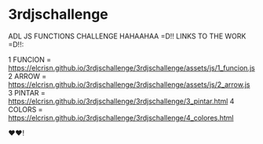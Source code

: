 # 3rdjschallenge
ADL JS FUNCTIONS CHALLENGE HAHAAHAA =D!!
LINKS TO THE WORK =D!!:

1 FUNCION = https://elcrisn.github.io/3rdjschallenge/3rdjschallenge/assets/js/1_funcion.js
2 ARROW = https://elcrisn.github.io/3rdjschallenge/3rdjschallenge/assets/js/2_arrow.js
3 PINTAR = https://elcrisn.github.io/3rdjschallenge/3rdjschallenge/3_pintar.html
4 COLORS = https://elcrisn.github.io/3rdjschallenge/3rdjschallenge/4_colores.html

❤❤!
